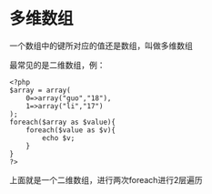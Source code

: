 # 多维数组

一个数组中的键所对应的值还是数组，叫做多维数组

最常见的是二维数组，例：

    <?php
    $array = array(
        0=>array("guo","18"),
        1=>array("li","17")
    );
    foreach($array as $value){
        foreach($value as $v){
            echo $v;
        }
    }
    ?>
上面就是一个二维数组，进行两次foreach进行2层遍历


